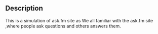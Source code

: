 ## Description

This is a simulation of ask.fm site as We all familiar with the ask.fm site ,where people ask questions and others answers them.

